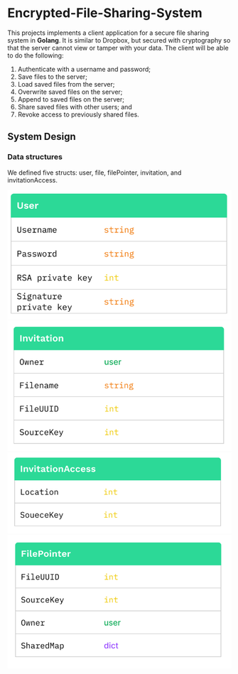 # Encrypted-File-Sharing-System

This projects implements a client application for a secure file sharing system in **Golang**. It is similar to Dropbox, but secured with cryptography so that the server cannot view or tamper with your data. The client will be able to do the following: 


1. Authenticate with a username and password;
2. Save files to the server;
3. Load saved files from the server;
4. Overwrite saved files on the server;
5. Append to saved files on the server;
6. Share saved files with other users; and
7. Revoke access to previously shared files.

## System Design 

### Data structures 

We defined five structs: user, file, filePointer, invitation, and invitationAccess.

![User](https://github.com/Xiaowen2024/Encrypted-File-Sharing-System/blob/main/graphs/user.png)
![Invitation](https://github.com/Xiaowen2024/Encrypted-File-Sharing-System/blob/main/graphs/invitation.png)
![InvitationAccess](https://github.com/Xiaowen2024/Encrypted-File-Sharing-System/blob/main/graphs/invitationAccess.png)
![FilePointer](https://github.com/Xiaowen2024/Encrypted-File-Sharing-System/blob/main/graphs/filepointer.png)
